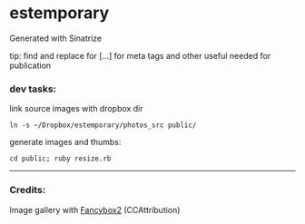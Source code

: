 # estemporary

Generated with Sinatrize

tip: find and replace for [...] for meta tags and other useful needed for publication


### dev tasks:
  
link source images with dropbox dir  
  
    ln -s ~/Dropbox/estemporary/photos_src public/

generate images and thumbs:

    cd public; ruby resize.rb

---

### Credits:

Image gallery with [Fancybox2](http://fancyapps.com/fancybox/) (CCAttribution)
